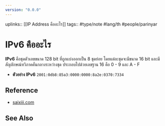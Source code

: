 ```yaml
---
version: "0.0.0"
---
```

uplinks:: [[IP Address คืออะไร]]
tags:: #type/note #lang/th #people/parinyar 
# IPv6 คืออะไร
**IPv6** คือชุดตัวเลขขนาด 128 bit ที่ถูกแบ่งออกเป็น 8 ชุดย่อย โดยแต่ละชุดจะมีขนาด 16 bit และมีสัญลักษณ์ทวิภาคคั่นกลางระหว่างชุด ประกอบไปด้วยเลขฐาน 16 คือ 0 - 9 และ A - F

- **ตัวอย่าง IPv6** `2001:0db8:85a3:0000:0000:8a2e:0370:7334`

## Reference
- [saixiii.com](https://saixiii.com/what-is-ipv6/)

## See Also